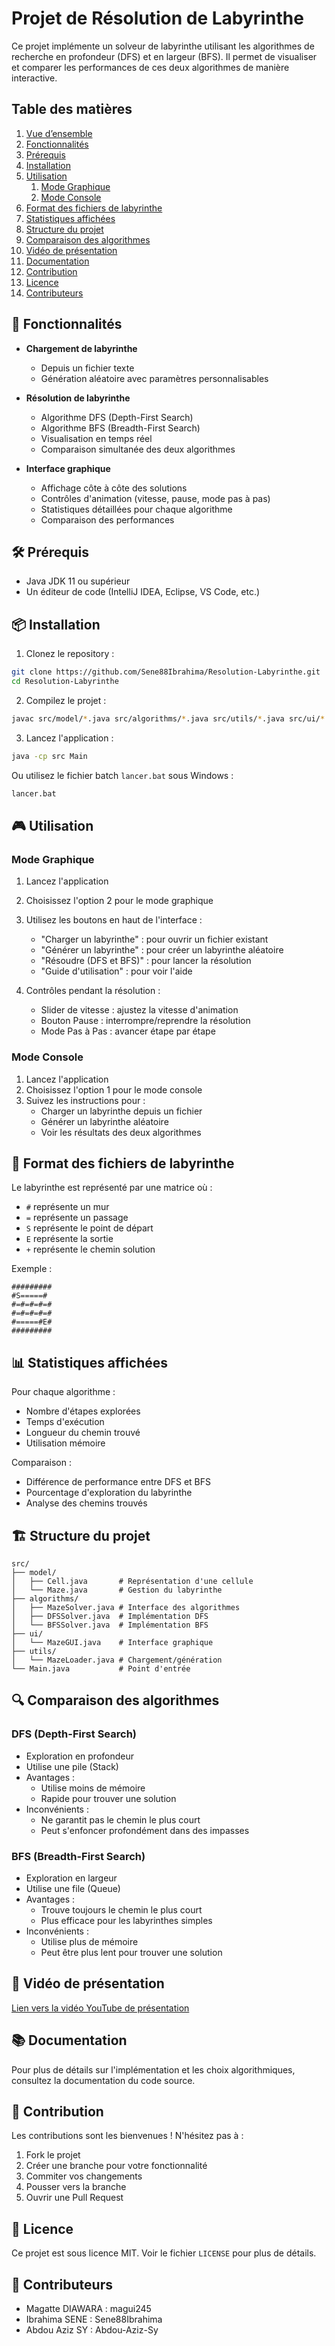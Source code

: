 # Projet de Résolution de Labyrinthe

Ce projet implémente un solveur de labyrinthe utilisant les algorithmes de recherche en profondeur (DFS) et en largeur (BFS). Il permet de visualiser et comparer les performances de ces deux algorithmes de manière interactive.

## Table des matières

1. [Vue d’ensemble](#vue-densemble)
2. [Fonctionnalités](#-fonctionnalités)
3. [Prérequis](#-prérequis)
4. [Installation](#-installation)
5. [Utilisation](#-utilisation)
    1. [Mode Graphique](#mode-graphique)
    2. [Mode Console](#mode-console)
6. [Format des fichiers de labyrinthe](#-format-des-fichiers-de-labyrinthe)
7. [Statistiques affichées](#-statistiques-affichées)
8. [Structure du projet](#-structure-du-projet)
9. [Comparaison des algorithmes](#-comparaison-des-algorithmes)
10. [Vidéo de présentation](#-vidéo-de-présentation)
11. [Documentation](#-documentation)
12. [Contribution](#-contribution)
13. [Licence](#-licence)
14. [Contributeurs](#-contributeurs)



## 🎯 Fonctionnalités

- **Chargement de labyrinthe**
  - Depuis un fichier texte
  - Génération aléatoire avec paramètres personnalisables

- **Résolution de labyrinthe**
  - Algorithme DFS (Depth-First Search)
  - Algorithme BFS (Breadth-First Search)
  - Visualisation en temps réel
  - Comparaison simultanée des deux algorithmes

- **Interface graphique**
  - Affichage côte à côte des solutions
  - Contrôles d'animation (vitesse, pause, mode pas à pas)
  - Statistiques détaillées pour chaque algorithme
  - Comparaison des performances

## 🛠️ Prérequis

- Java JDK 11 ou supérieur
- Un éditeur de code (IntelliJ IDEA, Eclipse, VS Code, etc.)

## 📦 Installation

1. Clonez le repository :
```bash
git clone https://github.com/Sene88Ibrahima/Resolution-Labyrinthe.git
cd Resolution-Labyrinthe
```

2. Compilez le projet :
```bash
javac src/model/*.java src/algorithms/*.java src/utils/*.java src/ui/*.java src/Main.java
```

3. Lancez l'application :
```bash
java -cp src Main
```

Ou utilisez le fichier batch `lancer.bat` sous Windows :
```bash
lancer.bat
```

## 🎮 Utilisation

### Mode Graphique

1. Lancez l'application
2. Choisissez l'option 2 pour le mode graphique
3. Utilisez les boutons en haut de l'interface :
   - "Charger un labyrinthe" : pour ouvrir un fichier existant
   - "Générer un labyrinthe" : pour créer un labyrinthe aléatoire
   - "Résoudre (DFS et BFS)" : pour lancer la résolution
   - "Guide d'utilisation" : pour voir l'aide

4. Contrôles pendant la résolution :
   - Slider de vitesse : ajustez la vitesse d'animation
   - Bouton Pause : interrompre/reprendre la résolution
   - Mode Pas à Pas : avancer étape par étape

### Mode Console

1. Lancez l'application
2. Choisissez l'option 1 pour le mode console
3. Suivez les instructions pour :
   - Charger un labyrinthe depuis un fichier
   - Générer un labyrinthe aléatoire
   - Voir les résultats des deux algorithmes

## 📝 Format des fichiers de labyrinthe

Le labyrinthe est représenté par une matrice où :
- `#` représente un mur
- `=` représente un passage
- `S` représente le point de départ
- `E` représente la sortie
- `+` représente le chemin solution

Exemple :
```
#########
#S=====#
#=#=#=#=#
#=#=#=#=#
#=====#E#
#########
```

## 📊 Statistiques affichées

Pour chaque algorithme :
- Nombre d'étapes explorées
- Temps d'exécution
- Longueur du chemin trouvé
- Utilisation mémoire

Comparaison :
- Différence de performance entre DFS et BFS
- Pourcentage d'exploration du labyrinthe
- Analyse des chemins trouvés

## 🏗️ Structure du projet

```
src/
├── model/
│   ├── Cell.java       # Représentation d'une cellule
│   └── Maze.java       # Gestion du labyrinthe
├── algorithms/
│   ├── MazeSolver.java # Interface des algorithmes
│   ├── DFSSolver.java  # Implémentation DFS
│   └── BFSSolver.java  # Implémentation BFS
├── ui/
│   └── MazeGUI.java    # Interface graphique
├── utils/
│   └── MazeLoader.java # Chargement/génération
└── Main.java           # Point d'entrée
```

## 🔍 Comparaison des algorithmes

### DFS (Depth-First Search)
- Exploration en profondeur
- Utilise une pile (Stack)
- Avantages :
  - Utilise moins de mémoire
  - Rapide pour trouver une solution
- Inconvénients :
  - Ne garantit pas le chemin le plus court
  - Peut s'enfoncer profondément dans des impasses

### BFS (Breadth-First Search)
- Exploration en largeur
- Utilise une file (Queue)
- Avantages :
  - Trouve toujours le chemin le plus court
  - Plus efficace pour les labyrinthes simples
- Inconvénients :
  - Utilise plus de mémoire
  - Peut être plus lent pour trouver une solution

## 🎥 Vidéo de présentation

[Lien vers la vidéo YouTube de présentation](https://youtube.com/votre-video)

## 📚 Documentation

Pour plus de détails sur l'implémentation et les choix algorithmiques, consultez la documentation du code source.

## 🤝 Contribution

Les contributions sont les bienvenues ! N'hésitez pas à :
1. Fork le projet
2. Créer une branche pour votre fonctionnalité
3. Commiter vos changements
4. Pousser vers la branche
5. Ouvrir une Pull Request

## 📄 Licence

Ce projet est sous licence MIT. Voir le fichier `LICENSE` pour plus de détails. 

## 🤝 Contributeurs
- Magatte DIAWARA : magui245 
- Ibrahima SENE : Sene88Ibrahima
- Abdou Aziz SY : Abdou-Aziz-Sy
